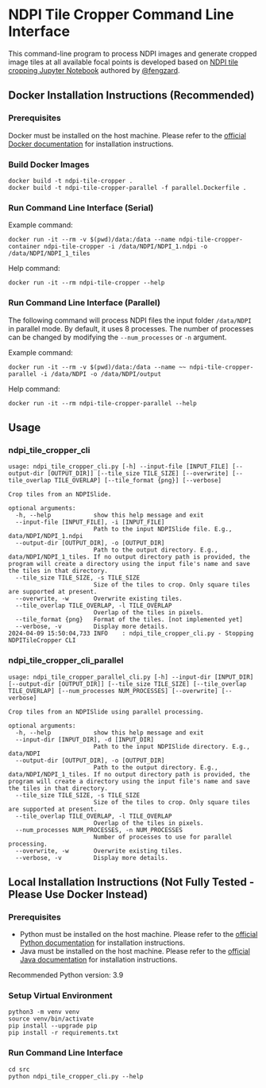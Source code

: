 # NDPI Tile Cropper Command Line Interface

This command-line program to process NDPI images and generate cropped image tiles at all available focal points is developed based on [NDPI tile cropping Jupyter Notebook](https://github.com/fengzard/open_world_pollen_detection/blob/main/03_NDPI_Slide_Annotation/03_00_ndpi_cropping.ipynb) authored by [@fengzard](https://github.com/fengzard).

## Docker Installation Instructions (Recommended)

### Prerequisites
Docker must be installed on the host machine. Please refer to the [official Docker documentation](https://docs.docker.com/get-docker/) for installation instructions.

### Build Docker Images

```shell
docker build -t ndpi-tile-cropper .
docker build -t ndpi-tile-cropper-parallel -f parallel.Dockerfile .
```

### Run Command Line Interface (Serial)

Example command:

```shell
docker run -it --rm -v $(pwd)/data:/data --name ndpi-tile-cropper-container ndpi-tile-cropper -i /data/NDPI/NDPI_1.ndpi -o /data/NDPI/NDPI_1_tiles
```

Help command:

```shell
docker run -it --rm ndpi-tile-cropper --help
```

### Run Command Line Interface (Parallel)

The following command will process NDPI files the input folder `/data/NDPI` in parallel mode. By default, it uses 8 processes. 
The number of processes can be changed by modifying the `--num_processes` or `-n` argument.

Example command:

```shell
docker run -it --rm -v $(pwd)/data:/data --name ~~ ndpi-tile-cropper-parallel -i /data/NDPI -o /data/NDPI/output
```

Help command:

```shell
docker run -it --rm ndpi-tile-cropper-parallel --help
```

## Usage


### ndpi_tile_cropper_cli

```shell
usage: ndpi_tile_cropper_cli.py [-h] --input-file [INPUT_FILE] [--output-dir [OUTPUT_DIR]] [--tile_size TILE_SIZE] [--overwrite] [--tile_overlap TILE_OVERLAP] [--tile_format {png}] [--verbose]

Crop tiles from an NDPISlide.

optional arguments:
  -h, --help            show this help message and exit
  --input-file [INPUT_FILE], -i [INPUT_FILE]
                        Path to the input NDPISlide file. E.g., data/NDPI/NDPI_1.ndpi
  --output-dir [OUTPUT_DIR], -o [OUTPUT_DIR]
                        Path to the output directory. E.g., data/NDPI/NDPI_1_tiles. If no output directory path is provided, the program will create a directory using the input file's name and save the tiles in that directory.
  --tile_size TILE_SIZE, -s TILE_SIZE
                        Size of the tiles to crop. Only square tiles are supported at present.
  --overwrite, -w       Overwrite existing tiles.
  --tile_overlap TILE_OVERLAP, -l TILE_OVERLAP
                        Overlap of the tiles in pixels.
  --tile_format {png}   Format of the tiles. [not implemented yet]
  --verbose, -v         Display more details.
2024-04-09 15:50:04,733 INFO    : ndpi_tile_cropper_cli.py - Stopping NDPITileCropper CLI
```

### ndpi_tile_cropper_cli_parallel

```shell
usage: ndpi_tile_cropper_parallel_cli.py [-h] --input-dir [INPUT_DIR] [--output-dir [OUTPUT_DIR]] [--tile_size TILE_SIZE] [--tile_overlap TILE_OVERLAP] [--num_processes NUM_PROCESSES] [--overwrite] [--verbose]

Crop tiles from an NDPISlide using parallel processing.

optional arguments:
  -h, --help            show this help message and exit
  --input-dir [INPUT_DIR], -d [INPUT_DIR]
                        Path to the input NDPISlide directory. E.g., data/NDPI
  --output-dir [OUTPUT_DIR], -o [OUTPUT_DIR]
                        Path to the output directory. E.g., data/NDPI/NDPI_1_tiles. If no output directory path is provided, the program will create a directory using the input file's name and save the tiles in that directory.
  --tile_size TILE_SIZE, -s TILE_SIZE
                        Size of the tiles to crop. Only square tiles are supported at present.
  --tile_overlap TILE_OVERLAP, -l TILE_OVERLAP
                        Overlap of the tiles in pixels.
  --num_processes NUM_PROCESSES, -n NUM_PROCESSES
                        Number of processes to use for parallel processing.
  --overwrite, -w       Overwrite existing tiles.
  --verbose, -v         Display more details.
```

## Local Installation Instructions (Not Fully Tested - Please Use Docker Instead)

### Prerequisites
- Python must be installed on the host machine. Please refer to the [official Python documentation](https://www.python.org/downloads/) for installation instructions.
- Java must be installed on the host machine. Please refer to the [official Java documentation](https://www.java.com/en/download/) for installation instructions.

Recommended Python version: 3.9

### Setup Virtual Environment

```shell
python3 -m venv venv
source venv/bin/activate
pip install --upgrade pip
pip install -r requirements.txt
```

### Run Command Line Interface

```shell
cd src
python ndpi_tile_cropper_cli.py --help
```
